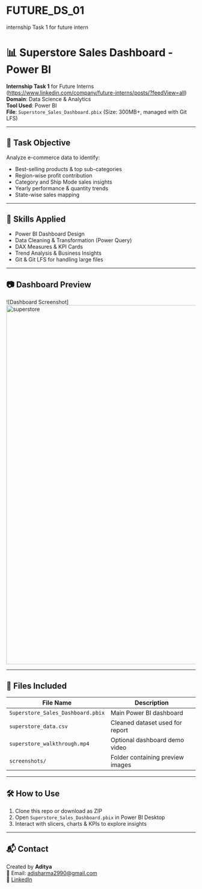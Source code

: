 # FUTURE_DS_01
internship Task 1 for future intern 

# 📊 Superstore Sales Dashboard - Power BI

**Internship Task 1** for Future Interns (https://www.linkedin.com/company/future-interns/posts/?feedView=all)  
**Domain**: Data Science & Analytics  
**Tool Used**: Power BI  
**File**: `Superstore_Sales_Dashboard.pbix` (Size: 300MB+, managed with Git LFS)

---

## 🎯 Task Objective

Analyze e-commerce data to identify:

- Best-selling products & top sub-categories  
- Region-wise profit contribution  
- Category and Ship Mode sales insights  
- Yearly performance & quantity trends  
- State-wise sales mapping

---

## 🧠 Skills Applied

- Power BI Dashboard Design  
- Data Cleaning & Transformation (Power Query)  
- DAX Measures & KPI Cards  
- Trend Analysis & Business Insights  
- Git & Git LFS for handling large files  

---

## 📷 Dashboard Preview

![Dashboard Screenshot]<img width="1820" height="954" alt="superstore" src="https://github.com/user-attachments/assets/51047405-7d78-4eb0-a275-8ed686e0eab7" />


---

## 📁 Files Included

| File Name | Description |
|-----------|-------------|
| `Superstore_Sales_Dashboard.pbix` | Main Power BI dashboard |
| `superstore_data.csv` | Cleaned dataset used for report |
| `superstore_walkthrough.mp4` | Optional dashboard demo video |
| `screenshots/` | Folder containing preview images |

---

## 🛠 How to Use

1. Clone this repo or download as ZIP  
2. Open `Superstore_Sales_Dashboard.pbix` in Power BI Desktop  
3. Interact with slicers, charts & KPIs to explore insights

---

## 📬 Contact

Created by **Aditya**  
📧 Email: adisharma2990@gmail.com  
🔗 [LinkedIn](https://www.linkedin.com/in/aditya-5bb172321?utm_source=share&utm_campaign=share_via&utm_content=profile&utm_medium=android_app)





